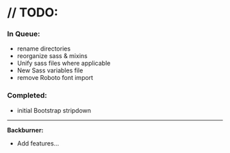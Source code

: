 # // TODO:

### In Queue:

- rename directories
- reorganize sass & mixins
- Unify sass files where applicable
- New Sass variables file
- remove Roboto font import

### Completed:

- initial Bootstrap stripdown



---

**Backburner:**

- Add features...